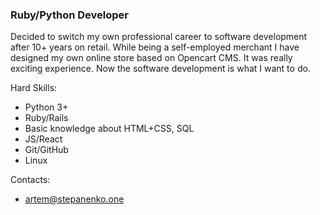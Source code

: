 ### Ruby/Python Developer

Decided to switch my own professional career to software development after 10+ years on retail.
While being a self-employed merchant I have designed my own online store based on Opencart CMS.
It was really exciting experience.
Now the software development is what I want to do.

Hard Skills:
- Python 3+
- Ruby/Rails
- Basic knowledge about HTML+CSS, SQL
- JS/React
- Git/GitHub 
- Linux

Contacts:
- artem@stepanenko.one
